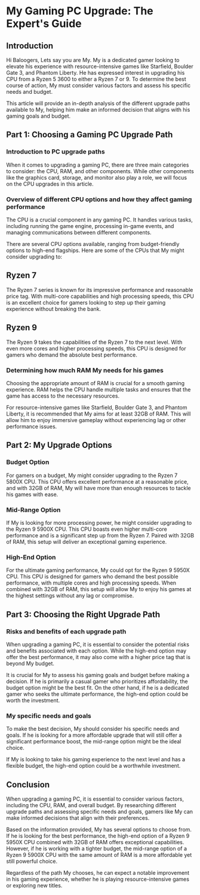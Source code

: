 # My Gaming PC Upgrade: The Expert's Guide

## Introduction
Hi Baloogers, Lets say you are My. My is a dedicated gamer looking to elevate his experience with resource-intensive games like Starfield, Boulder Gate 3, and Phantom Liberty. He has expressed interest in upgrading his CPU from a Ryzen 5 3600 to either a Ryzen 7 or 9. To determine the best course of action, My must consider various factors and assess his specific needs and budget. 

This article will provide an in-depth analysis of the different upgrade paths available to My, helping him make an informed decision that aligns with his gaming goals and budget. 

## Part 1: Choosing a Gaming PC Upgrade Path

### Introduction to PC upgrade paths
When it comes to upgrading a gaming PC, there are three main categories to consider: the CPU, RAM, and other components. While other components like the graphics card, storage, and monitor also play a role, we will focus on the CPU upgrades in this article. 

### Overview of different CPU options and how they affect gaming performance
The CPU is a crucial component in any gaming PC. It handles various tasks, including running the game engine, processing in-game events, and managing communications between different components. 

There are several CPU options available, ranging from budget-friendly options to high-end flagships. Here are some of the CPUs that My might consider upgrading to:

## Ryzen 7
The Ryzen 7 series is known for its impressive performance and reasonable price tag. With multi-core capabilities and high processing speeds, this CPU is an excellent choice for gamers looking to step up their gaming experience without breaking the bank. 

## Ryzen 9
The Ryzen 9 takes the capabilities of the Ryzen 7 to the next level. With even more cores and higher processing speeds, this CPU is designed for gamers who demand the absolute best performance. 

### Determining how much RAM My needs for his games
Choosing the appropriate amount of RAM is crucial for a smooth gaming experience. RAM helps the CPU handle multiple tasks and ensures that the game has access to the necessary resources. 

For resource-intensive games like Starfield, Boulder Gate 3, and Phantom Liberty, it is recommended that My aims for at least 32GB of RAM. This will allow him to enjoy immersive gameplay without experiencing lag or other performance issues. 

## Part 2: My Upgrade Options

### Budget Option
For gamers on a budget, My might consider upgrading to the Ryzen 7 5800X CPU. This CPU offers excellent performance at a reasonable price, and with 32GB of RAM, My will have more than enough resources to tackle his games with ease. 

### Mid-Range Option
If My is looking for more processing power, he might consider upgrading to the Ryzen 9 5900X CPU. This CPU boasts even higher multi-core performance and is a significant step up from the Ryzen 7. Paired with 32GB of RAM, this setup will deliver an exceptional gaming experience. 

### High-End Option
For the ultimate gaming performance, My could opt for the Ryzen 9 5950X CPU. This CPU is designed for gamers who demand the best possible performance, with multiple cores and high processing speeds. When combined with 32GB of RAM, this setup will allow My to enjoy his games at the highest settings without any lag or compromise. 

## Part 3: Choosing the Right Upgrade Path

### Risks and benefits of each upgrade path
When upgrading a gaming PC, it is essential to consider the potential risks and benefits associated with each option. While the high-end option may offer the best performance, it may also come with a higher price tag that is beyond My budget. 

It is crucial for My to assess his gaming goals and budget before making a decision. If he is primarily a casual gamer who prioritizes affordability, the budget option might be the best fit. On the other hand, if he is a dedicated gamer who seeks the ultimate performance, the high-end option could be worth the investment. 

### My specific needs and goals
To make the best decision, My should consider his specific needs and goals. If he is looking for a more affordable upgrade that will still offer a significant performance boost, the mid-range option might be the ideal choice. 

If My is looking to take his gaming experience to the next level and has a flexible budget, the high-end option could be a worthwhile investment. 

## Conclusion

When upgrading a gaming PC, it is essential to consider various factors, including the CPU, RAM, and overall budget. By researching different upgrade paths and assessing specific needs and goals, gamers like My can make informed decisions that align with their preferences. 

Based on the information provided, My has several options to choose from. If he is looking for the best performance, the high-end option of a Ryzen 9 5950X CPU combined with 32GB of RAM offers exceptional capabilities. However, if he is working with a tighter budget, the mid-range option of a Ryzen 9 5900X CPU with the same amount of RAM is a more affordable yet still powerful choice. 

Regardless of the path My chooses, he can expect a notable improvement in his gaming experience, whether he is playing resource-intensive games or exploring new titles. 

